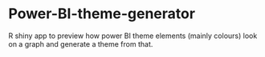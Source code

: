 # Power-BI-theme-generator
R shiny app to preview how power BI theme elements (mainly colours) look on a graph and generate a theme from that.
